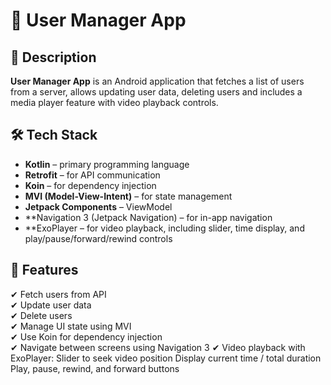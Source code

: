 # 🚀 User Manager App  

## 📌 Description  
**User Manager App** is an Android application that fetches a list of users from a server, allows updating user data, deleting users and includes a media player feature with video playback controls.  

## 🛠 Tech Stack  
- **Kotlin** – primary programming language  
- **Retrofit** – for API communication  
- **Koin** – for dependency injection  
- **MVI (Model-View-Intent)** – for state management  
- **Jetpack Components** –  ViewModel  
- **Navigation 3 (Jetpack Navigation) – for in-app navigation 
- **ExoPlayer – for video playback, including slider, time display, and play/pause/forward/rewind controls


## 🔹 Features  
✔ Fetch users from API  
✔ Update user data  
✔ Delete users  
✔ Manage UI state using MVI  
✔ Use Koin for dependency injection  
✔ Navigate between screens using Navigation 3
✔ Video playback with ExoPlayer:
Slider to seek video position
Display current time / total duration
Play, pause, rewind, and forward buttons